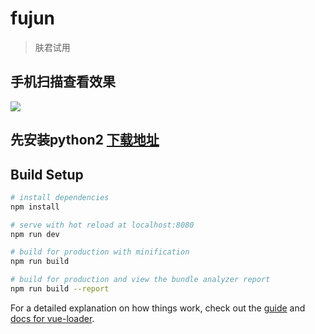 # fujun

> 肤君试用

## 手机扫描查看效果

![](https://github.com/wenyiweb/vuejs-fujun/blob/master/static/imgs/code.png)

## 先安装python2 [下载地址](https://www.python.org/download/releases/2.7.2/)

## Build Setup

``` bash
# install dependencies
npm install

# serve with hot reload at localhost:8080
npm run dev

# build for production with minification
npm run build

# build for production and view the bundle analyzer report
npm run build --report
```

For a detailed explanation on how things work, check out the [guide](http://vuejs-templates.github.io/webpack/) and [docs for vue-loader](http://vuejs.github.io/vue-loader).
